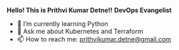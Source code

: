 **Hello! This is Prithvi Kumar Detne!!**
          **DevOps Evangelist**


- 🌱 I’m currently learning Python
- 💬 Ask me about Kubernetes and Terraform
- 📫 How to reach me: prithvikumar.detne@gmail.com



<!--
**prithvikumardetne/prithvikumardetne** is a ✨ _special_ ✨ repository because its `README.md` (this file) appears on your GitHub profile.

Here are some ideas to get you started:

- 🔭 I’m currently working on ...
- 🌱 I’m currently learning ...
- 👯 I’m looking to collaborate on ...
- 🤔 I’m looking for help with ...
- 💬 Ask me about ...
- 📫 How to reach me: ...
- 😄 Pronouns: ...
- ⚡ Fun fact: ...
-->
